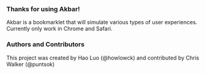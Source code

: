 ### Thanks for using Akbar!
Akbar is a bookmarklet that will simulate various types of user experiences.
Currently only work in Chrome and Safari.


### Authors and Contributors
This project was created by Hao Luo (@howlowck) and contributed by Chris Walker (@puntsok)